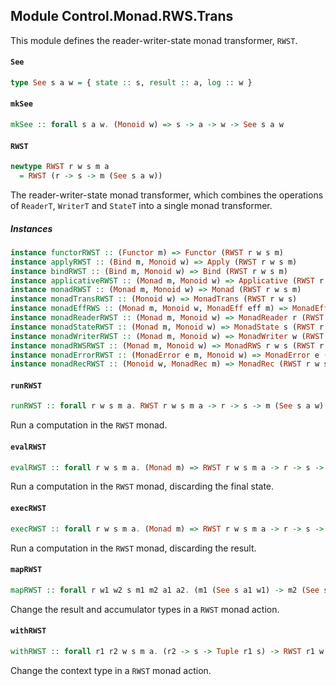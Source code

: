 ## Module Control.Monad.RWS.Trans

This module defines the reader-writer-state monad transformer, `RWST`.

#### `See`

``` purescript
type See s a w = { state :: s, result :: a, log :: w }
```

#### `mkSee`

``` purescript
mkSee :: forall s a w. (Monoid w) => s -> a -> w -> See s a w
```

#### `RWST`

``` purescript
newtype RWST r w s m a
  = RWST (r -> s -> m (See s a w))
```

The reader-writer-state monad transformer, which combines the operations
of `ReaderT`, `WriterT` and `StateT` into a single monad transformer.

##### Instances
``` purescript
instance functorRWST :: (Functor m) => Functor (RWST r w s m)
instance applyRWST :: (Bind m, Monoid w) => Apply (RWST r w s m)
instance bindRWST :: (Bind m, Monoid w) => Bind (RWST r w s m)
instance applicativeRWST :: (Monad m, Monoid w) => Applicative (RWST r w s m)
instance monadRWST :: (Monad m, Monoid w) => Monad (RWST r w s m)
instance monadTransRWST :: (Monoid w) => MonadTrans (RWST r w s)
instance monadEffRWS :: (Monad m, Monoid w, MonadEff eff m) => MonadEff eff (RWST r w s m)
instance monadReaderRWST :: (Monad m, Monoid w) => MonadReader r (RWST r w s m)
instance monadStateRWST :: (Monad m, Monoid w) => MonadState s (RWST r w s m)
instance monadWriterRWST :: (Monad m, Monoid w) => MonadWriter w (RWST r w s m)
instance monadRWSRWST :: (Monad m, Monoid w) => MonadRWS r w s (RWST r w s m)
instance monadErrorRWST :: (MonadError e m, Monoid w) => MonadError e (RWST r w s m)
instance monadRecRWST :: (Monoid w, MonadRec m) => MonadRec (RWST r w s m)
```

#### `runRWST`

``` purescript
runRWST :: forall r w s m a. RWST r w s m a -> r -> s -> m (See s a w)
```

Run a computation in the `RWST` monad.

#### `evalRWST`

``` purescript
evalRWST :: forall r w s m a. (Monad m) => RWST r w s m a -> r -> s -> m (Tuple a w)
```

Run a computation in the `RWST` monad, discarding the final state.

#### `execRWST`

``` purescript
execRWST :: forall r w s m a. (Monad m) => RWST r w s m a -> r -> s -> m (Tuple s w)
```

Run a computation in the `RWST` monad, discarding the result.

#### `mapRWST`

``` purescript
mapRWST :: forall r w1 w2 s m1 m2 a1 a2. (m1 (See s a1 w1) -> m2 (See s a2 w2)) -> RWST r w1 s m1 a1 -> RWST r w2 s m2 a2
```

Change the result and accumulator types in a `RWST` monad action.

#### `withRWST`

``` purescript
withRWST :: forall r1 r2 w s m a. (r2 -> s -> Tuple r1 s) -> RWST r1 w s m a -> RWST r2 w s m a
```

Change the context type in a `RWST` monad action.


